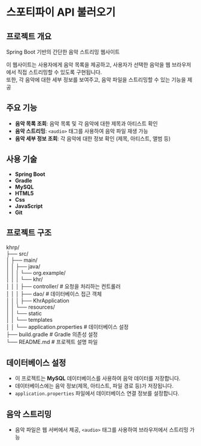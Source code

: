 # 스포티파이 API 불러오기

## 프로젝트 개요

Spring Boot 기반의 간단한 음악 스트리밍 웹사이트<br>

이 웹사이트는 사용자에게 음악 목록을 제공하고, 사용자가 선택한 음악을 웹 브라우저에서 직접 스트리밍할 수 있도록 구현됩니다. <br>
또한, 각 음악에 대한 세부 정보를 보여주고, 음악 파일을 스트리밍할 수 있는 기능을 제공

## 주요 기능

- **음악 목록 조회**: 음악 목록 및 각 음악에 대한 제목과 아티스트 확인
- **음악 스트리밍**: `<audio>` 태그를 사용하여 음악 파일 재생 가능
- **음악 세부 정보 조회**: 각 음악에 대한 정보 확인 (제목, 아티스트, 앨범 등)

## 사용 기술

- **Spring Boot**
- **Gradle**
- **MySQL**
- **HTML5**
- **Css**
- **JavaScript**
- **Git**

## 프로젝트 구조
khrp/<br>
├── src/<br>
│   ├── main/<br>
│   │   ├── java/<br>
│   │   │   └── org.example/<br>
│   │   │       └── khr/<br>
│   │   │           ├── controller/           # 요청을 처리하는 컨트롤러<br>
│   │   │           ├── dao/                  # 데이터베이스 접근 객체<br>
│   │   │           ├── KhrApplication<br>
│   │   └── resources/<br>
│   │       └── static<br>
│   │       └── templates<br>
│   │       └── application.properties         # 데이터베이스 설정<br>
├── build.gradle                                 # Gradle 의존성 설정<br>
└── README.md                                    # 프로젝트 설명 파일<br>

## 데이터베이스 설정

- 이 프로젝트는 **MySQL** 데이터베이스를 사용하여 음악 데이터를 저장합니다.
- 데이터베이스에는 음악 정보(제목, 아티스트, 파일 경로 등)가 저장됩니다.
- `application.properties` 파일에서 데이터베이스 연결 정보를 설정합니다.

## 음악 스트리밍

- 음악 파일은 웹 서버에서 제공, `<audio>` 태그를 사용하여 브라우저에서 스트리밍 가능
